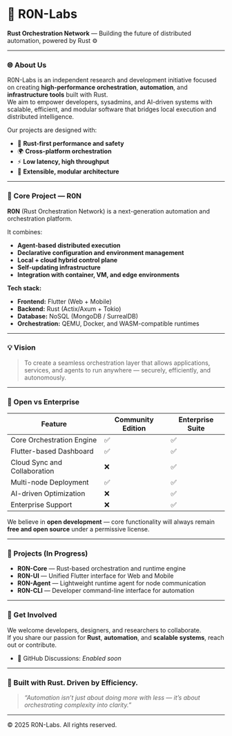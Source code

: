 # 🧠 R0N-Labs

**Rust Orchestration Network** — Building the future of distributed automation, powered by Rust ⚙️

---

### 🌐 About Us

R0N-Labs is an independent research and development initiative focused on creating **high-performance orchestration**, **automation**, and **infrastructure tools** built with Rust.  
We aim to empower developers, sysadmins, and AI-driven systems with scalable, efficient, and modular software that bridges local execution and distributed intelligence.

Our projects are designed with:
- 🦀 **Rust-first performance and safety**
- 🌍 **Cross-platform orchestration**
- ⚡ **Low latency, high throughput**
- 🧩 **Extensible, modular architecture**

---

### 🚀 Core Project — R0N

**R0N** (Rust Orchestration Network) is a next-generation automation and orchestration platform.

It combines:
- **Agent-based distributed execution**
- **Declarative configuration and environment management**
- **Local + cloud hybrid control plane**
- **Self-updating infrastructure**
- **Integration with container, VM, and edge environments**

**Tech stack:**
- **Frontend:** Flutter (Web + Mobile)
- **Backend:** Rust (Actix/Axum + Tokio)
- **Database:** NoSQL (MongoDB / SurrealDB)
- **Orchestration:** QEMU, Docker, and WASM-compatible runtimes

---

### 💡 Vision

> To create a seamless orchestration layer that allows applications, services, and agents to run anywhere — securely, efficiently, and autonomously.

---

### 🧩 Open vs Enterprise

| Feature | Community Edition | Enterprise Suite |
|----------|-------------------|------------------|
| Core Orchestration Engine | ✅ | ✅ |
| Flutter-based Dashboard | ✅ | ✅ |
| Cloud Sync and Collaboration | ❌ | ✅ |
| Multi-node Deployment | ✅ | ✅ |
| AI-driven Optimization | ❌ | ✅ |
| Enterprise Support | ❌ | ✅ |

We believe in **open development** — core functionality will always remain **free and open source** under a permissive license.

---

### 🧱 Projects (In Progress)

- **R0N-Core** — Rust-based orchestration and runtime engine  
- **R0N-UI** — Unified Flutter interface for Web and Mobile  
- **R0N-Agent** — Lightweight runtime agent for node communication  
- **R0N-CLI** — Developer command-line interface for automation  

---

### 🤝 Get Involved

We welcome developers, designers, and researchers to collaborate.  
If you share our passion for **Rust**, **automation**, and **scalable systems**, reach out or contribute.

- 🧭 GitHub Discussions: _Enabled soon_

---

### 🦀 Built with Rust. Driven by Efficiency.

> _“Automation isn’t just about doing more with less — it’s about orchestrating complexity into clarity.”_

---

© 2025 R0N-Labs. All rights reserved.
